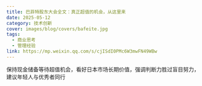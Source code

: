 ```yaml
---
title: 巴菲特股东大会全文：真正超值的机会，从这里来
date: 2025-05-12
category: 技术创新
cover: images/blog/covers/bafeite.jpg
tags:
  - 商业思考
  - 管理经验
link: https://mp.weixin.qq.com/s/cjISdI0PMc6W3mwFN49WBw
---
```


保持现金储备等待超值机会，看好日本市场长期价值，强调判断力胜过盲目努力，建议年轻人与优秀者同行
